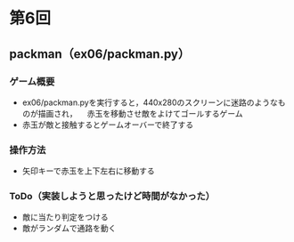 # 第6回
## packman（ex06/packman.py）
### ゲーム概要
- ex06/packman.pyを実行すると，440x280のスクリーンに迷路のようなものが描画され，
　赤玉を移動させ敵をよけてゴールするゲーム
- 赤玉が敵と接触するとゲームオーバーで終了する
### 操作方法
- 矢印キーで赤玉を上下左右に移動する

### ToDo（実装しようと思ったけど時間がなかった）
- 敵に当たり判定をつける
- 敵がランダムで通路を動く

